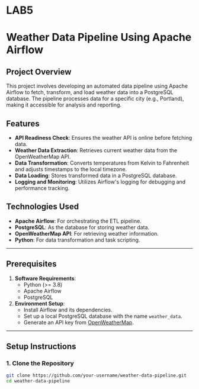 # LAB5

# Weather Data Pipeline Using Apache Airflow

## Project Overview
This project involves developing an automated data pipeline using Apache Airflow to fetch, transform, and load weather data into a PostgreSQL database. The pipeline processes data for a specific city (e.g., Portland), making it accessible for analysis and reporting.

## Features
- **API Readiness Check**: Ensures the weather API is online before fetching data.
- **Weather Data Extraction**: Retrieves current weather data from the OpenWeatherMap API.
- **Data Transformation**: Converts temperatures from Kelvin to Fahrenheit and adjusts timestamps to the local timezone.
- **Data Loading**: Stores transformed data in a PostgreSQL database.
- **Logging and Monitoring**: Utilizes Airflow's logging for debugging and performance tracking.

## Technologies Used
- **Apache Airflow**: For orchestrating the ETL pipeline.
- **PostgreSQL**: As the database for storing weather data.
- **OpenWeatherMap API**: For retrieving weather information.
- **Python**: For data transformation and task scripting.

---

## Prerequisites
1. **Software Requirements**:
   - Python (>= 3.8)
   - Apache Airflow
   - PostgreSQL
2. **Environment Setup**:
   - Install Airflow and its dependencies.
   - Set up a local PostgreSQL database with the name `weather_data`.
   - Generate an API key from [OpenWeatherMap](https://openweathermap.org/api).

---

## Setup Instructions

### 1. Clone the Repository
```bash
git clone https://github.com/your-username/weather-data-pipeline.git
cd weather-data-pipeline





